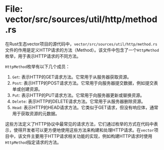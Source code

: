 # File: vector/src/sources/util/http/method.rs

在Rust生态vector项目的源代码中，`vector/src/sources/util/http/method.rs`文件的作用是定义HTTP请求的方法（Method）。该文件中包含了一个`HttpMethod`枚举，用于表示HTTP请求的不同方法。

`HttpMethod`枚举有以下几个成员：

1. `Get`: 表示HTTP的GET请求方法。它常用于从服务器获取资源。
2. `Post`: 表示HTTP的POST请求方法。它常用于向服务器提交数据，例如提交表单或创建资源。
3. `Put`: 表示HTTP的PUT请求方法。它常用于向服务器更新或替换资源。
4. `Delete`: 表示HTTP的DELETE请求方法。它常用于从服务器删除资源。
5. `Head`: 表示HTTP的HEAD请求方法。它类似于GET请求，但没有响应体，通常用于获取资源的元数据。

这些方法定义了HTTP协议中最常见的请求方法，它们通过枚举的方式在代码中表示，使得开发者可以更方便地使用这些方法来构建和处理HTTP请求。在`vector`项目中，该文件主要用于HTTP请求相关功能的实现，例如构建HTTP请求时使用`HttpMethod`指定请求的方法。

